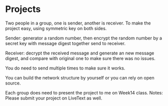 # Projects
Two people in a group, one is sender, another is receiver. To make the project easy, using symmetric key on both sides.

Sender: generator a random number, then encrypt the random number by a secret key with message digest together send to receiver.

Receiver: decrypt the received message and generate an new message digest, and compare with original one to make sure there was no issues.

You do need to send multiple times to make sure it works.

You can build the network structure by yourself or you can rely on open source.

Each group does need to present the project to me on Week14 class.
Notes: Please submit your project on LiveText as well.
